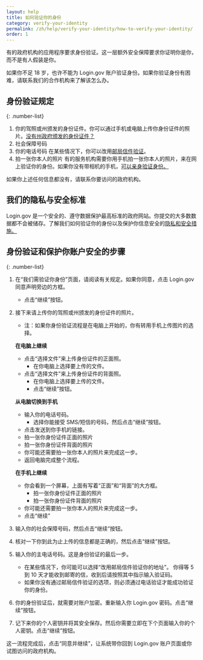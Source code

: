 ```yaml
---
layout: help
title: 如何验证你的身份
category: verify-your-identity
permalink: /zh/help/verify-your-identity/how-to-verify-your-identity/
order: 1
---
```


有的政府机构的应用程序要求身份验证。这一层额外安全保障要求你证明你是你，而不是有人假装是你。

如果你不足 18 岁，也许不能为 Login.gov 账户验证身份。如果你验证身份有困难，请联系我们的合作机构来了解该怎么办。

## 身份验证规定

{: .number-list}

1. 你的驾照或州颁发的身份证件。你可以通过手机或电脑上传你身份证件的照片。[没有州政府颁发的身份证件？](/zh/help/verify-your-identity/accepted-identification-documents/)
2. 社会保障号码
3. 你的电话号码
   在某些情况下，你可以改用[邮局信件验证](/zh/help/verify-your-identity/verify-your-address-by-mail/)。
4. 拍一张你本人的照片
   有的服务机构需要你用手机拍一张你本人的照片，来在网上验证你的身份。如果你没有带相机的手机，[可以亲身验证身份。](/zh/help/verify-your-identity/verify-your-identity-in-person/)

如果你上述任何信息都没有，请联系你要访问的政府机构。

## 我们的隐私与安全标准
Login.gov 是一个安全的、遵守数据保护最高标准的政府网站。你提交的大多数数据都不会被储存。了解我们如何验证你的身份以及保护你信息安全的[隐私和安全措施。](/zh/policy/)

## 身份验证和保护你账户安全的步骤

{: .number-list}
1. 在“我们需验证你身份”页面，请阅读有关规定。如果你同意，点击 Login.gov 同意声明旁边的方框。   
    * 点击“继续”按钮。
2. 接下来请上传你的驾照或州颁发的身份证件的照片。

    * 注：如果你身份验证流程是在电脑上开始的，你有转用手机上传图片的选择。

    **在电脑上继续**

    * 点击“选择文件”来上传身份证件的正面照。
      * 在你电脑上选择要上传的文件。
    * 点击“选择文件”来上传身份证件的背面照。
      * 在你电脑上选择要上传的文件。
      * 点击“继续”按钮。

    **从电脑切换到手机**

    * 输入你的电话号码。
      * 选择你能接受 SMS/短信的号码，然后点击“继续”按钮。
    * 点击发送到你手机的链接。
    * 拍一张你身份证件正面的照片
    * 拍一张你身份证件背面的照片
    * 你可能还需要拍一张你本人的照片来完成这一步。
    * 返回电脑完成整个流程。

    **在手机上继续**

    * 你会看到一个屏幕，上面有写着“正面”和“背面”的大方框。
      * 拍一张你身份证件正面的照片
      * 拍一张你身份证件背面的照片
    * 你可能还需要拍一张你本人的照片来完成这一步。
    * 点击“继续”
3. 输入你的社会保障号码，然后点击“继续”按钮。
4. 核对一下你到此为止上传的信息都是正确的，然后点击“继续”按钮。
5. 输入你的主电话号码。这是身份验证的最后一步。   
   * 在某些情况下，你可能可以选择“改用邮局信件验证你的地址”。 你得等 5 到 10 天才能收到邮寄的信，收到后请按照其中指示输入验证码。
   * 如果你没有通过邮局信件验证的选项，则必须通过电话验证才能成功验证你的身份。
6. 你的身份验证后，就需要对账户加密。重新输入你 Login.gov 密码。点击“继续”按钮。
7. 记下来你的个人密钥并将其安全保存。然后你需要立即在下个页面输入你的个人密钥。点击“继续”按钮。

这一流程完成后，点击“同意并继续”，让系统带你回到 Login.gov 账户页面或你试图访问的政府机构。

